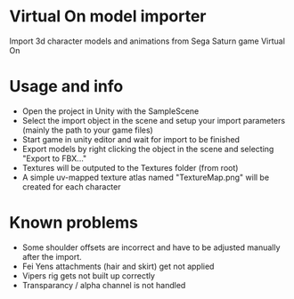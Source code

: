 # Virtual On model importer
Import 3d character models and animations from Sega Saturn game Virtual On

# Usage and info
- Open the project in Unity with the SampleScene
- Select the import object in the scene and setup your import parameters 
  (mainly the path to your game files)
- Start game in unity editor and wait for import to be finished
- Export models by right clicking the object in the scene and selecting "Export to FBX..."
- Textures will be outputed to the Textures folder (from root)
- A simple uv-mapped texture atlas named "TextureMap.png" will be created for each character 

# Known problems
- Some shoulder offsets are incorrect and have to be adjusted manually after the import.
- Fei Yens attachments (hair and skirt) get not applied
- Vipers rig gets not built up correctly
- Transparancy / alpha channel is not handled
